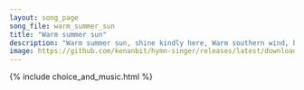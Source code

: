 ```yaml
---
layout: song_page
song_file: warm_summer_sun
title: "Warm summer sun"
description: "Warm summer sun, shine kindly here, Warm southern wind, blow softly here, Green sod above, lie light, lie light. Good night, dear heart, good night, g... english secular 4part textbyother summer death"
image: https://github.com/kenanbit/hymn-singer/releases/latest/download/warm_summer_sun-trad.png
---
```


{% include choice_and_music.html %}